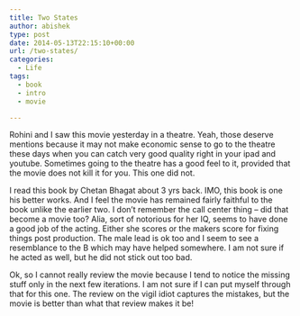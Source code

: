 ```yaml
---
title: Two States
author: abishek
type: post
date: 2014-05-13T22:15:10+00:00
url: /two-states/
categories:
  - Life
tags:
  - book
  - intro
  - movie

---
```

Rohini and I saw this movie yesterday in a theatre. Yeah, those deserve mentions because it may not make economic sense to go to the theatre these days when you can catch very good quality right in your ipad and youtube. Sometimes going to the theatre has a good feel to it, provided that the movie does not kill it for you. This one did not. 

I read this book by Chetan Bhagat about 3 yrs back. IMO, this book is one his better works. And I feel the movie has remained fairly faithful to the book unlike the earlier two. I don&#8217;t remember the call center thing &#8211; did that become a movie too? Alia, sort of notorious for her IQ, seems to have done a good job of the acting. Either she scores or the makers score for fixing things post production. The male lead is ok too and I seem to see a resemblance to the B which may have helped somewhere. I am not sure if he acted as well, but he did not stick out too bad. 

Ok, so I cannot really review the movie because I tend to notice the missing stuff only in the next few iterations. I am not sure if I can put myself through that for this one. The review on the vigil idiot captures the mistakes, but the movie is better than what that review makes it be!